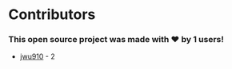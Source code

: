 # Contributors
### This open source project was made with ❤️ by 1 users!
* [jwu910](https://github.com/jwu910) - 2

